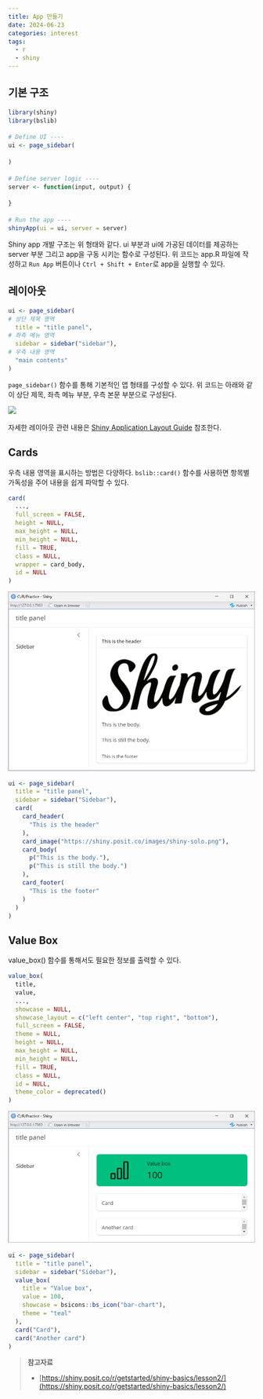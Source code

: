 ```yaml
---
title: App 만들기
date: 2024-06-23
categories: interest
tags:
  - r
  - shiny
---
```

## 기본 구조
```R
library(shiny)
library(bslib)

# Define UI ----
ui <- page_sidebar(
 
)

# Define server logic ----
server <- function(input, output) {

}

# Run the app ----
shinyApp(ui = ui, server = server)
```

Shiny app 개발 구조는 위 형태와 같다. ui 부분과 ui에 가공된 데이터를 제공하는 server 부분 그리고 app을 구동 시키는 함수로 구성된다. 위 코드는 app.R 파일에 작성하고 `Run App` 버튼이나 `Ctrl + Shift + Enter`로 app을 실행할 수 있다.

## 레이아웃
```R
ui <- page_sidebar(
# 상단 제목 영역
  title = "title panel",
# 좌측 메뉴 영역
  sidebar = sidebar("sidebar"),
# 우측 내용 영역
  "main contents"
)
```

`page_sidebar()` 함수를 통해 기본적인 앱 형태를 구성할 수 있다. 위 코드는 아래와 같이 상단 제목, 좌측 메뉴 부분, 우측 본문 부분으로 구성된다.

![](https://shiny.posit.co/r/getstarted/shiny-basics/lesson2/images/sidebar-layout1.png)

자세한 레이아웃 관련 내용은 [Shiny Application Layout Guide](https://shiny.posit.co/articles/layout-guide.html) 참조한다.

## Cards
우측 내용 영역을 표시하는 방법은 다양하다. `bslib::card()` 함수를 사용하면 항목별 가독성을 주어 내용을 쉽게 파악할 수 있다.
```r
card(
  ...,
  full_screen = FALSE,
  height = NULL,
  max_height = NULL,
  min_height = NULL,
  fill = TRUE,
  class = NULL,
  wrapper = card_body,
  id = NULL
)
```

![](/assets/images/Pasted%20image%2020240623161950.png)

```R
ui <- page_sidebar(
  title = "title panel",
  sidebar = sidebar("Sidebar"),
  card(
    card_header(
      "This is the header"
    ),
    card_image("https://shiny.posit.co/images/shiny-solo.png"),
    card_body(
      p("This is the body."),
      p("This is still the body.")
    ),
    card_footer(
      "This is the footer"
    )
  )
)
```

## Value Box
value_box() 함수를 통해서도 필요한 정보를 출력할 수 있다.

```r
value_box(
  title,
  value,
  ...,
  showcase = NULL,
  showcase_layout = c("left center", "top right", "bottom"),
  full_screen = FALSE,
  theme = NULL,
  height = NULL,
  max_height = NULL,
  min_height = NULL,
  fill = TRUE,
  class = NULL,
  id = NULL,
  theme_color = deprecated()
)
```

![](/assets/images/Pasted%20image%2020240623162007.png)

```r
ui <- page_sidebar(
  title = "title panel",
  sidebar = sidebar("Sidebar"),
  value_box(
    title = "Value box",
    value = 100,
    showcase = bsicons::bs_icon("bar-chart"),
    theme = "teal"
  ),
  card("Card"),
  card("Another card")
)
```

> **참고자료**
> - [https://shiny.posit.co/r/getstarted/shiny-basics/lesson2/](https://shiny.posit.co/r/getstarted/shiny-basics/lesson2/)

